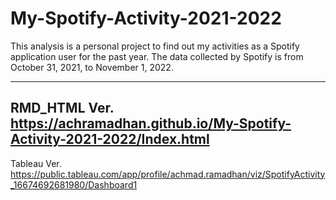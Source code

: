 # My-Spotify-Activity-2021-2022
This analysis is a personal project to find out my activities as a Spotify application user for the past year. The data collected by Spotify is from October 31, 2021, to November 1, 2022.


---
RMD_HTML Ver.
https://achramadhan.github.io/My-Spotify-Activity-2021-2022/Index.html
---
Tableau Ver.
https://public.tableau.com/app/profile/achmad.ramadhan/viz/SpotifyActivity_16674692681980/Dashboard1

